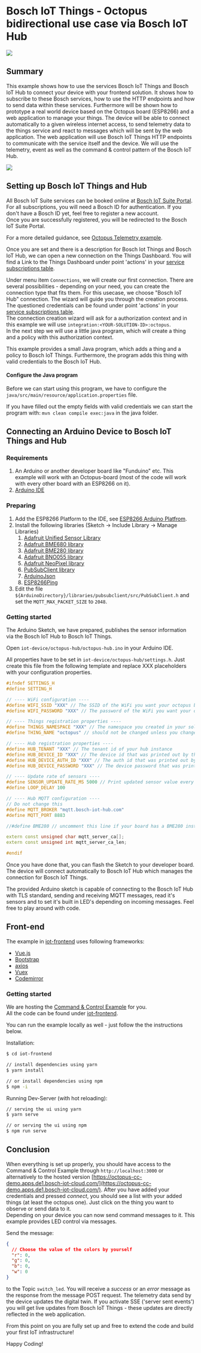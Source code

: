 # Bosch IoT Things - Octopus bidirectional use case via Bosch IoT Hub

![](img/things-screenshot-safe.png)

## Summary

This example shows how to use the services Bosch IoT Things and Bosch IoT Hub to connect your device with your frontend 
solution. It shows how to subscribe to these Bosch services, how to use the HTTP endpoints and how to send data within 
these services.
Furthermore will be shown how to prototype a real world device based on the Octopus board (ESP8266) and a web 
application to manage your things.
The device will be able to connect automatically to a given wireless internet access, to send telemetry data to the 
things service and react to messages which will be sent by the web application.
The web application will use Bosch IoT Things HTTP endpoints to communicate with the service itself and the device. 
We will use the telemetry, event as well as the command & control pattern of the Bosch IoT Hub.

![](img/app-things-octopus.jpg)

## Setting up Bosch IoT Things and Hub

All Bosch IoT Suite services can be booked online at 
[Bosch IoT Suite Portal](https://accounts.bosch-iot-suite.com/subscriptions). For all subscriptions, you will need a 
Bosch ID for authentication. If you don't have a Bosch ID yet, feel free to register a new account.<br/> 
Once you are successfully registered, you will be redirected to the Bosch IoT Suite Portal.

For a more detailed guidance, see 
[Octopus Telemetry example](../octopus-telemetry).

Once you are set and there is a description for Bosch Iot Things and Bosch IoT Hub, we can open a new connection on 
the Things Dashboard. You will find a Link to the Things Dashboard under point 'actions' in your 
[service subscriptions table](https://accounts.bosch-iot-suite.com/subscriptions/).

Under menu item `Connections`, we will create our first connection.
There are several possibilities - depending on your need, you can create the connection type that fits them.
For this usecase, we choose "Bosch IoT Hub" connection. The wizard will guide you through the creation process. 
The questioned credentials can be found under point 'actions' in your 
[service subscriptions table](https://accounts.bosch-iot-suite.com/subscriptions/).<br/> 
The connection creation wizard will ask for a authorization context and in this example we will use 
`integration:<YOUR-SOLUTION-ID>:octopus`.<br/>
In the next step we will use a little java program, which will create a thing and a policy with this authorization context.

This example provides a small Java program, which adds a thing and a policy to Bosch IoT Things.
Furthermore, the program adds this thing with valid credentials to the Bosch IoT Hub.

#### Configure the Java program

Before we can start using this program, we have to configure the `java/src/main/resource/application.properties` file.

If you have filled out the empty fields with valid credentials we can start the program with: 
`mvn clean compile exec:java` in the java folder.

## Connecting an Arduino Device to Bosch IoT Things and Hub

### Requirements

1. An Arduino or another developer board like "Funduino" etc. This example will work with an
   Octopus-board (most of the code will work with every other board with an ESP8266 on it).
2. [Arduino IDE](https://www.arduino.cc/en/Main/Software)

### Preparing

1. Add the ESP8266 Platform to the IDE, see [ESP8266 Arduino Platfrom](https://github.com/esp8266/Arduino).
2. Install the following libraries (Sketch -> Include Library -> Manage Libraries)
   1. [Adafruit Unified Sensor Library](https://github.com/adafruit/Adafruit_Sensor)
   2. [Adafruit BME680 library](https://github.com/adafruit/Adafruit_BME680)
   3. [Adafruit BME280 library](https://github.com/adafruit/Adafruit_BME280)
   4. [Adafruit BNO055 library](https://github.com/adafruit/Adafruit_BNO055)
   5. [Adafruit NeoPixel library](https://github.com/adafruit/Adafruit_NeoPixel)
   6. [PubSubClient library](https://github.com/knolleary/pubsubclient)
   7. [ArduinoJson](https://github.com/bblanchon/ArduinoJson)
   8. [ESP8266Ping](https://github.com/dancol90/ESP8266Ping)
3. Edit the file `${ArduinoDirectory}/libraries/pubsubclient/src/PubSubClient.h` and set the
   `MQTT_MAX_PACKET_SIZE` to `2048`.

### Getting started

The Arduino Sketch, we have prepared, publishes the sensor information via the Bosch IoT Hub to Bosch IoT Things.

Open `iot-device/octopus-hub/octopus-hub.ino` in your Arduino IDE.

All properties have to be set in `iot-device/octopus-hub/settings.h`. 
Just create this file from the following template and replace XXX placeholders with your configuration properties.

```cpp
#ifndef SETTINGS_H
#define SETTING_H

// ---- WiFi configuration ----
#define WIFI_SSID "XXX" // The SSID of the WiFi you want your octopus board to connect to
#define WIFI_PASSWORD "XXX" // The password of the WiFi you want your octopus board to connect to

// ---- Things registration properties ----
#define THINGS_NAMESPACE "XXX" // The namespace you created in your solution
#define THING_NAME "octopus" // should not be changed unless you changed code in the java preparation program. This is the thing id without the namespace.

// ---- Hub registration properties ----
#define HUB_TENANT "XXX" // The tenant id of your hub instance
#define HUB_DEVICE_ID "XXX" // The device id that was printed out by the java preparation program
#define HUB_DEVICE_AUTH_ID "XXX" // The auth id that was printed out by the java preparation program
#define HUB_DEVICE_PASSWORD "XXX" // The device password that was printed out by the java preparation program

// ---- Update rate of sensors ----
#define SENSOR_UPDATE_RATE_MS 5000 // Print updated sensor value every 5 seconds
#define LOOP_DELAY 100

// ---- Hub MQTT configuration ----
// Do not change this
#define MQTT_BROKER "mqtt.bosch-iot-hub.com"
#define MQTT_PORT 8883

//#define BME280 // uncomment this line if your board has a BME280 instead of BME680

extern const unsigned char mqtt_server_ca[];
extern const unsigned int mqtt_server_ca_len;

#endif
```

Once you have done that, you can flash the Sketch to your developer board.
The device will connect automatically to Bosch IoT Hub which manages the connection for Bosch IoT Things.

The provided Arduino sketch is capable of connecting to the Bosch IoT Hub with TLS standard, 
sending and receiving MQTT messages, read it's sensors and to set it's built in LED's depending on incoming messages.
Feel free to play around with code.

## Front-end

The example in [iot-frontend](iot-frontend/) uses following frameworks:

- [Vue.js](https://vuejs.org)
- [Bootstrap](http://getbootstrap.com/)
- [axios](https://github.com/axios/axios)
- [Vuex](https://vuex.vuejs.org/)
- [Codemirror](https://codemirror.net/)

### Getting started

We are hosting the [Command & Control Example](https://octopus-cc-demo.apps.de1.bosch-iot-cloud.com/) for you.<br/> 
All the code can be found under [iot-frontend](iot-frontend/). 

You can run the example locally as well - just follow the the instructions below.

Installation:

```bash
$ cd iot-frontend

// install dependencies using yarn
$ yarn install

// or install dependencies using npm
$ npm -i
```

Running Dev-Server (with hot reloading):

```bash
// serving the ui using yarn
$ yarn serve

// or serving the ui using npm
$ npm run serve
```

## Conclusion

When everything is set up properly, you should have access to the Command & Control Example through
 `http://localhost:3000` or alternatively to the hosted version 
 [https://octopus-cc-demo.apps.de1.bosch-iot-cloud.com/](https://octopus-cc-demo.apps.de1.bosch-iot-cloud.com/). 
 After you have added your credentials and pressed _connect_, you should see a list with your added things 
 (at least the octopus one). Just click on the thing you want to observe or send data to it.<br/> 
 Depending on your device you can now send command messages to it. This example provides LED control via messages. 
 
 Send the message:

```json
{
  // Choose the value of the colors by yourself
  "r": 0,
  "g": 0,
  "b": 0,
  "w": 0
}
```

to the Topic `switch_led`. You will receive a _success_ or an _error_ message as the response from the message POST request.
The telemetry data send by the device updates the digital twin. 
If you activate SSE ('server sent events') you will get live updates from Bosch IoT Things - these updates are directly 
reflected in the web application.

From this point on you are fully set up and free to extend the code and build your first IoT infrastructure!

Happy Coding!
